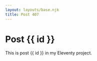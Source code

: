 ```yaml
---
layout: layouts/base.njk
title: Post 407
---
```


# Post {{ id }}

This is post {{ id }} in my Eleventy project.
